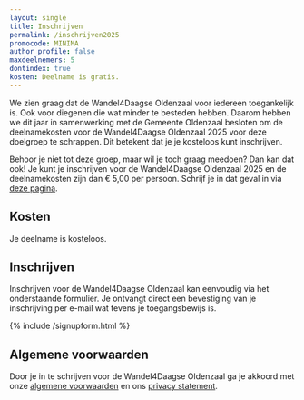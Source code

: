 ```yaml
---
layout: single
title: Inschrijven
permalink: /inschrijven2025
promocode: MINIMA
author_profile: false
maxdeelnemers: 5
dontindex: true
kosten: Deelname is gratis.
---
```


We zien graag dat de Wandel4Daagse Oldenzaal voor iedereen toegankelijk is. Ook voor diegenen die wat minder te besteden hebben. Daarom hebben we dit jaar in samenwerking met de Gemeente Oldenzaal besloten om de deelnamekosten voor de Wandel4Daagse Oldenzaal 2025 voor deze doelgroep te schrappen. Dit betekent dat je je kosteloos kunt inschrijven.  

Behoor je niet tot deze groep, maar wil je toch graag meedoen? Dan kan dat ook! Je kunt je inschrijven voor de Wandel4Daagse Oldenzaal 2025 en de deelnamekosten zijn dan € 5,00 per persoon. Schrijf je in dat geval in via [deze pagina](/inschrijven).  

## Kosten

Je deelname is kosteloos.  

## Inschrijven
Inschrijven voor de Wandel4Daagse Oldenzaal kan eenvoudig via het onderstaande formulier. Je ontvangt direct een bevestiging van je inschrijving per e-mail wat tevens je toegangsbewijs is.

{% include /signupform.html %}

## Algemene voorwaarden

Door je in te schrijven voor de Wandel4Daagse Oldenzaal ga je akkoord met onze [algemene voorwaarden](/voorwaarden) en ons [privacy statement](/privacy).  
